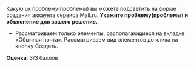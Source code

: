Какую ux проблему(проблемы) вы можете подсветить на форме создания аккаунта сервиса Mail.ru. 
**Укажите проблему(проблемы) и объяснение для вашего решение.**
* Рассматриваем только элементы, располагающиеся на вкладке «Обычная почта». Рассматриваем вид элементов до клика на кнопку Создать.


**Оценка**: 3/3 баллов
